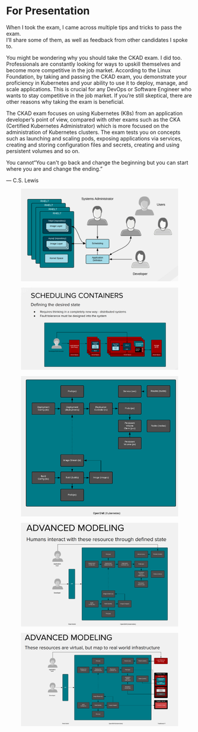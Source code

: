 # For Presentation

When I took the exam, I came across multiple tips and tricks to pass the exam.\
I’ll share some of them, as well as feedback from other candidates I spoke to.

You might be wondering why you should take the CKAD exam. I did too. Professionals are constantly looking for ways to upskill themselves and become more competitive in the job market. According to the Linux Foundation, by taking and passing the CKAD exam, you demonstrate your proficiency in Kubernetes and your ability to use it to deploy, manage, and scale applications. This is crucial for any DevOps or Software Engineer who wants to stay competitive in the job market. If you’re still skeptical, there are other reasons why taking the exam is beneficial.

The CKAD exam focuses on using Kubernetes (K8s) from an application developer’s point of view, compared with other exams such as the CKA (Certified Kubernetes Administrator) which is more focused on the administration of Kubernetes clusters. The exam tests you on concepts such as launching and scaling pods, exposing applications via services, creating and storing configuration files and secrets, creating and using persistent volumes and so on.





You cannot“You can't go back and change the beginning but you can start where you are and change the ending.”

― C.S. Lewis



<figure><img src=".gitbook/assets/image (14).png" alt=""><figcaption></figcaption></figure>

<figure><img src=".gitbook/assets/image (15).png" alt=""><figcaption></figcaption></figure>

<figure><img src=".gitbook/assets/image (16).png" alt=""><figcaption></figcaption></figure>

<figure><img src=".gitbook/assets/image (17).png" alt=""><figcaption></figcaption></figure>

<figure><img src=".gitbook/assets/image (18).png" alt=""><figcaption></figcaption></figure>





















